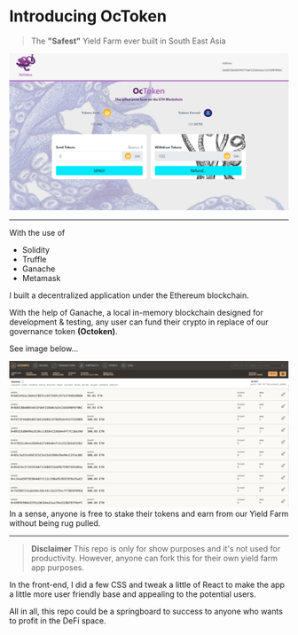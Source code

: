 # Introducing OcToken
> The **"Safest"** Yield Farm ever built in South East Asia

![OcToken-screenshot](/images/OcToken-screenshot.png)

-------------------------------------------------------------------------------------------------------------------------------------------------------------
With the use of
* Solidity
* Truffle
* Ganache
* Metamask

I built a decentralized application under the Ethereum blockchain.

With the help of Ganache, a local in-memory blockchain designed for development & testing, any user can fund their crypto in replace of our governance token **(Octoken)**.

See image below...

![Ganache-Screenshot](/images/Ganache-Screenshot.png)
In a sense, anyone is free to stake their tokens and earn from our Yield Farm without being rug pulled.

----------------------------------------------------------------------------------------------------------------------------------------------------------------
> **Disclaimer**  This repo is only for show purposes and it's not used for productivity. However, anyone can fork this for their own yield farm app purposes.

In the front-end, I did a few CSS and tweak a little of React to make the app a little more user friendly base and appealing to the potential users.

All in all, this repo could be a springboard to success to anyone who wants to profit in the DeFi space.

